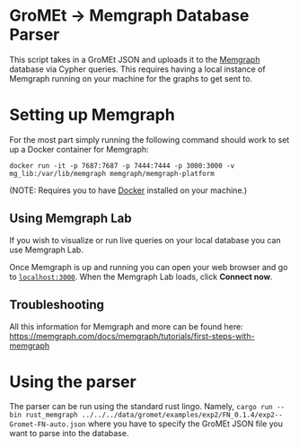 ﻿# GroMEt -> Memgraph Database Parser

This script takes in a GroMEt JSON and uploads it to the 
[Memgraph](https://memgraph.com/) database via Cypher queries. This requires 
having a local instance of Memgraph running on your machine for the graphs to 
get sent to. 


# Setting up Memgraph
For the most part simply running the following command should work to set up a 
Docker container for Memgraph: 

`docker run -it -p 7687:7687 -p 7444:7444 -p 3000:3000 -v mg_lib:/var/lib/memgraph memgraph/memgraph-platform`

(NOTE: Requires you to have [Docker](https://www.docker.com/) installed on 
your machine.)

## Using Memgraph Lab
If you wish to visualize or run live queries on your local database you 
can use Memgraph Lab.

Once Memgraph is up and running you can open your web browser and go to 
[`localhost:3000`](http://localhost:3000/). When the Memgraph Lab loads, 
click **Connect now**.

## Troubleshooting
All this information for Memgraph and more can be found here: 
https://memgraph.com/docs/memgraph/tutorials/first-steps-with-memgraph 
# Using the parser
The parser can be run using the standard rust lingo. Namely, 
`cargo run --bin rust_memgraph ../../../data/gromet/examples/exp2/FN_0.1.4/exp2--Gromet-FN-auto.json` 
where you have to specify the GroMEt JSON file you want to parse into the database.  


